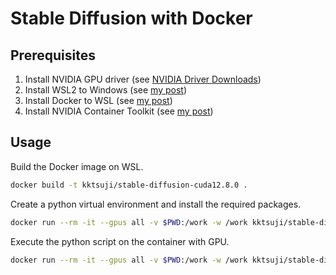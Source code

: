 # Stable Diffusion with Docker

## Prerequisites

1. Install NVIDIA GPU driver (see [NVIDIA Driver Downloads](https://www.nvidia.com/en-us/drivers/))
2. Install WSL2 to Windows (see [my post](https://tsuji.tech/install-uninstall-wsl/))
3. Install Docker to WSL (see [my post](https://tsuji.tech/install-docker-to-wsl/))
4. Install NVIDIA Container Toolkit (see [my post](https://tsuji.tech/use-nvidia-gpu-with-wsl-docker/))

## Usage

Build the Docker image on WSL.

```bash
docker build -t kktsuji/stable-diffusion-cuda12.8.0 .
```

Create a python virtual environment and install the required packages.

```bash
docker run --rm -it --gpus all -v $PWD:/work -w /work kktsuji/stable-diffusion-cuda12.8.0 bash ./setup-python-env.sh
```

Execute the python script on the container with GPU.

```bash
docker run --rm -it --gpus all -v $PWD:/work -w /work kktsuji/stable-diffusion-cuda12.8.0 ./venv/bin/python train_lora.py
```
